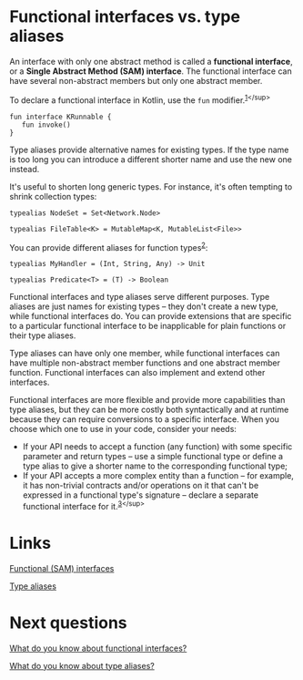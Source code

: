 # Functional interfaces vs. type aliases
An interface with only one abstract method is called a **functional interface**, or a **Single Abstract Method (SAM) interface**. The functional interface can have several non-abstract members but only one abstract member.

To declare a functional interface in Kotlin, use the `fun` modifier.<sup>[1](https://kotlinlang.org/docs/fun-interfaces.html#:~:text=An%20interface%20with,the%20fun%20modifier.)</sup>

```
fun interface KRunnable {
   fun invoke()
}
```

Type aliases provide alternative names for existing types. If the type name is too long you can introduce a different shorter name and use the new one instead.

It's useful to shorten long generic types. For instance, it's often tempting to shrink collection types:
```
typealias NodeSet = Set<Network.Node>

typealias FileTable<K> = MutableMap<K, MutableList<File>>
```

You can provide different aliases for function types<sup>[2](https://kotlinlang.org/docs/type-aliases.html#:~:text=Type%20aliases%20provide,\)%20%2D%3E%20Boolean)</sup>:
```
typealias MyHandler = (Int, String, Any) -> Unit

typealias Predicate<T> = (T) -> Boolean
```

Functional interfaces and type aliases serve different purposes. Type aliases are just names for existing types – they don't create a new type, while functional interfaces do. You can provide extensions that are specific to a particular functional interface to be inapplicable for plain functions or their type aliases.

Type aliases can have only one member, while functional interfaces can have multiple non-abstract member functions and one abstract member function. Functional interfaces can also implement and extend other interfaces.

Functional interfaces are more flexible and provide more capabilities than type aliases, but they can be more costly both syntactically and at runtime because they can require conversions to a specific interface. When you choose which one to use in your code, consider your needs:
- If your API needs to accept a function (any function) with some specific parameter and return types – use a simple functional type or define a type alias to give a shorter name to the corresponding functional type;
- If your API accepts a more complex entity than a function – for example, it has non-trivial contracts and/or operations on it that can't be expressed in a functional type's signature – declare a separate functional interface for it.<sup>[3](https://kotlinlang.org/docs/fun-interfaces.html#functional-interfaces-vs-type-aliases:~:text=functional%20interfaces%20and,interface%20for%20it.)</sup>

# Links
[Functional (SAM) interfaces﻿](https://kotlinlang.org/docs/fun-interfaces.html)

[Type aliases﻿](https://kotlinlang.org/docs/type-aliases.html)

# Next questions
[What do you know about functional interfaces?](https://github.com/Kirchhoff-/Android-Interview-Questions/blob/master/Kotlin/What%20do%20you%20know%20about%20functional%20interfaces.md)

[What do you know about type aliases?](https://github.com/Kirchhoff-/Android-Interview-Questions/blob/master/Kotlin/What%20do%20you%20know%20about%20type%20aliases.md)
